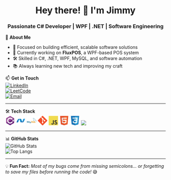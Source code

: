 <h1 align="center">Hey there! 👋 I'm Jimmy</h1>
<h3 align="center">Passionate C# Developer | WPF | .NET | Software Engineering</h3>

🚀 **About Me**  
- 🎯 Focused on building efficient, scalable software solutions  
- 🔭 Currently working on **FluxPOS**, a WPF-based POS system  
- 🛠️ Skilled in C#, .NET, WPF, MySQL, and software automation  
- 📚 Always learning new tech and improving my craft  

📫 **Get in Touch**  
[![LinkedIn](https://img.shields.io/badge/LinkedIn-0A66C2?style=flat&logo=linkedin&logoColor=white)](https://linkedin.com/in/jimmyyounes)  
[![LeetCode](https://img.shields.io/badge/LeetCode-FFA116?style=flat&logo=leetcode&logoColor=white)](https://www.leetcode.com/jimmyyounes)  
[![Email](https://img.shields.io/badge/Email-D14836?style=flat&logo=gmail&logoColor=white)](mailto:JimmyYounes8@gmail.com)  

---

🛠️ **Tech Stack**  
<code><img height="30" src="https://raw.githubusercontent.com/devicons/devicon/master/icons/csharp/csharp-original.svg"></code>
<code><img height="30" src="https://raw.githubusercontent.com/devicons/devicon/master/icons/dot-net/dot-net-original.svg"></code>
<code><img height="30" src="https://raw.githubusercontent.com/devicons/devicon/master/icons/mysql/mysql-original-wordmark.svg"></code>
<code><img height="30" src="https://raw.githubusercontent.com/devicons/devicon/master/icons/git/git-original.svg"></code>
<code><img height="30" src="https://raw.githubusercontent.com/devicons/devicon/master/icons/javascript/javascript-original.svg"></code>
<code><img height="30" src="https://raw.githubusercontent.com/devicons/devicon/master/icons/html5/html5-original.svg"></code>
<code><img height="30" src="https://raw.githubusercontent.com/devicons/devicon/master/icons/css3/css3-original.svg"></code>
<code><img height="30" src="https://www.vectorlogo.zone/logos/unity3d/unity3d-icon.svg"></code>

---

📊 **GitHub Stats**  
![GitHub Stats](https://github-readme-stats.vercel.app/api?username=jimmyuns&show_icons=true&theme=tokyonight)  
![Top Langs](https://github-readme-stats.vercel.app/api/top-langs/?username=jimmyuns&layout=compact&theme=tokyonight)  

---

💡 **Fun Fact:** *Most of my bugs come from missing semicolons... or forgetting to save my files before running the code!* 😅  
